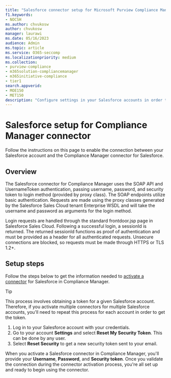 ```yaml
---
title: "Salesforce connector setup for Microsoft Purview Compliance Manager"
f1.keywords:
- NOCSH
ms.author: chvukosw
author: chvukosw
manager: laurawi
ms.date: 05/16/2023
audience: Admin
ms.topic: article
ms.service: O365-seccomp
ms.localizationpriority: medium
ms.collection:
- purview-compliance
- m365solution-compliancemanager
- m365initiative-compliance
- tier1
search.appverid:
- MOE150
- MET150
description: "Configure settings in your Salesforce accounts in order to activate connectors for Microsoft Purview Compliance Manager."
---
```


# Salesforce setup for Compliance Manager connector

Follow the instructions on this page to enable the connection between your Salesforce account and the Compliance Manager connector for Salesforce.

## Overview

The Salesforce connector for Compliance Manager uses the SOAP API and UsernameToken authentication, passing username, password, and security token to login method (provided by proxy class). The SOAP endpoints utilize basic authentication. Requests are made using the proxy classes generated by the Salesforce Sales Cloud tenant Enterprise WSDL and will take the username and password as arguments for the login method.

Login requests are handled through the standard frontdoor.jsp page in Salesforce Sales Cloud. Following a successful login, a sessionId is returned. The returned sessionId functions as proof of authentication and must be provided as a header for all authenticated requests. Unsecure connections are blocked, so requests must be made through HTTPS or TLS 1.2+.

## Setup steps 
Follow the steps below to get the information needed to [activate a connector](compliance-manager-connectors.md#step-2-activate-the-connector-in-compliance-manager) for Salesforce in Compliance Manager. 

> [!TIP]
> This process involves obtaining a token for a given Salesforce account. Therefore, if you activate multiple connectors for multiple Salesforce accounts, you'll need to repeat this process for each account in order to get the token.

1. Log in to your Salesforce account with your credentials.
1. Go to your account **Settings** and select **Reset My Security Token**. This can be done by any user.
1. Select **Reset Security** to get a new security token sent to your email.

When you activate a Salesforce connector in Compliance Manager, you'll provide your **Username**, **Password**, and **Security token**. Once you validate the connection during the connector activation process, you're all set up and ready to begin using the connector.
